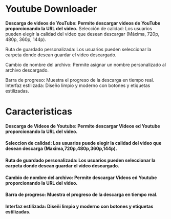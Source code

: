 <h1>
<b>Youtube Downloader</b>
</h1>

<p> <b>
  Descarga de videos de YouTube: Permite descargar videos de YouTube proporcionando la URL del video.</b>
Selección de calidad: Los usuarios pueden elegir la calidad del video que desean descargar (Máxima, 720p, 480p, 360p, 144p).
   
Ruta de guardado personalizada: Los usuarios pueden seleccionar la carpeta donde desean guardar el video descargado.

Cambio de nombre del archivo: Permite asignar un nombre personalizado al archivo descargado.
   
Barra de progreso: Muestra el progreso de la descarga en tiempo real.
Interfaz estilizada: Diseño limpio y moderno con botones y etiquetas estilizadas.
</p>


<h1> Caracteristicas</h1>
<p>
   <strong>
      <h4>
         Descarga de Videos de Youtube: Permite descargar Videos ed Youtube             proporcionando la URL del video.  
      </h4>
   </strong>
</p>

   <strong>
      <h4>
         Seleccion de calidad: Los usuarios puede elegir la calidad del video que desean descarga (Maxima,720p,480p,360p,144p).  
      </h4>
   </strong>
</p>

   <strong>
      <h4>
         Ruta de guardado personalizada: Los usuarios pueden seleccionar la            carpeta donde desean guardar el video descargado.  
      </h4>
   </strong>
</p>
   <h4>
      Cambio de nombre del archivo: Permite descargar Videos ed Youtube             proporcionando la URL del video.  
   </h4>
</p>

   <strong>
      <h4>
        Barra de progreso: Muestra el progreso de la descarga en tiempo real.
      </h4>
   </strong>
</p>

   <strong>
      <h4>
         Interfaz estilizada: Diseñi limpio y moderno con botones y etiquetas estilizadas.  
      </h4>
   </strong>
</p>


